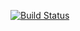 [![Build Status](https://travis-ci.com/danhnguyen0/Lab5CSE110-.svg?branch=master)](https://travis-ci.com/danhnguyen0/Lab5CSE110-)
